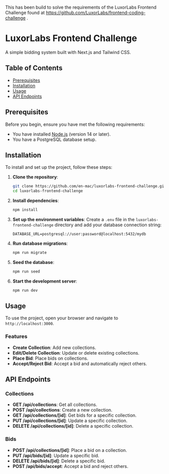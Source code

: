 This has been build to solve the requirements of the LuxorLabs Frontend Challenge found at https://github.com/LuxorLabs/frontend-coding-challenge . 

# LuxorLabs Frontend Challenge

A simple bidding system built with Next.js and Tailwind CSS.

## Table of Contents

- [Prerequisites](#prerequisites)
- [Installation](#installation)
- [Usage](#usage)
- [API Endpoints](#api-endpoints)

## Prerequisites

Before you begin, ensure you have met the following requirements:

- You have installed [Node.js](https://nodejs.org/) (version 14 or later).
- You have a PostgreSQL database setup.

## Installation

To install and set up the project, follow these steps:

1. **Clone the repository**:
    ```bash
    git clone https://github.com/en-mac/luxorlabs-frontend-challenge.git
    cd luxorlabs-frontend-challenge
    ```

2. **Install dependencies**:
    ```bash
    npm install
    ```

3. **Set up the environment variables**:
    Create a `.env` file in the `luxorlabs-frontend-challenge` directory and add your database connection string:
    ```env
    DATABASE_URL=postgresql://user:password@localhost:5432/mydb
    ```

4. **Run database migrations**:
    ```bash
    npm run migrate
    ```

5. **Seed the database**:
    ```bash
    npm run seed
    ```

6. **Start the development server**:
    ```bash
    npm run dev
    ```

## Usage

To use the project, open your browser and navigate to `http://localhost:3000`.

### Features

- **Create Collection**: Add new collections.
- **Edit/Delete Collection**: Update or delete existing collections.
- **Place Bid**: Place bids on collections.
- **Accept/Reject Bid**: Accept a bid and automatically reject others.

## API Endpoints

### Collections

- **GET /api/collections**: Get all collections.
- **POST /api/collections**: Create a new collection.
- **GET /api/collections/[id]**: Get bids for a specific collection.
- **PUT /api/collections/[id]**: Update a specific collection.
- **DELETE /api/collections/[id]**: Delete a specific collection.

### Bids

- **POST /api/collections/[id]**: Place a bid on a collection.
- **PUT /api/bids/[id]**: Update a specific bid.
- **DELETE /api/bids/[id]**: Delete a specific bid.
- **POST /api/bids/accept**: Accept a bid and reject others.
